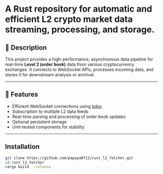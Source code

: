 # A Rust repository for automatic and efficient L2 crypto market data streaming, processing, and storage.

## 🧩 Description

This project provides a high-performance, asynchronous data pipeline for real-time **Level 2 (order book)** data from various cryptocurrency exchanges. It connects to WebSocket APIs, processes incoming data, and stores it for downstream analysis or archival.

---
## 🚀 Features

- Efficient WebSocket connections using [tokio](https://github.com/tokio-rs/tokio)
- Subscription to multiple L2 data feeds
- Real-time parsing and processing of order book updates
- Optional persistent storage
- Unit-tested components for stability

---

## Installation

```bash
git clone https://github.com/papaya0712/rust_l2_fetcher.git
cd rust_l2_fetcher
cargo build --release